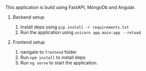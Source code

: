 This application is build using FastAPI, MongoDb and Angular.

1. Backend setup
   1. Install deps using `pip install -r requirements.txt`
   2. Run the application using `uvicorn app.main:app --reload `
  
2. Frontend setup
   1. navigate to `frontend` folder
   2. Run `npm install` to install deps
   3. Run `ng serve` to start the application.  
